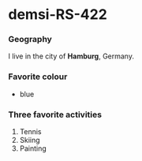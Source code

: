 # demsi-RS-422

### Geography

I live in the city of **Hamburg**, Germany.

### Favorite colour

- blue 

### Three favorite activities

1. Tennis
2. Skiing
3. Painting

